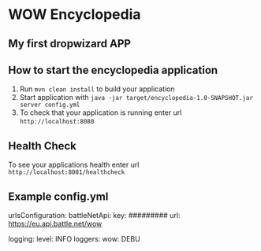 # WOW Encyclopedia

## My first dropwizard APP

How to start the encyclopedia application
---

1. Run `mvn clean install` to build your application
1. Start application with `java -jar target/encyclopedia-1.0-SNAPSHOT.jar server config.yml`
1. To check that your application is running enter url `http://localhost:8080`

Health Check
---

To see your applications health enter url `http://localhost:8081/healthcheck`

## Example config.yml

urlsConfiguration:
  battleNetApi:
    key: #########
    url: https://eu.api.battle.net/wow

logging:
  level: INFO
  loggers:
    wow: DEBU
